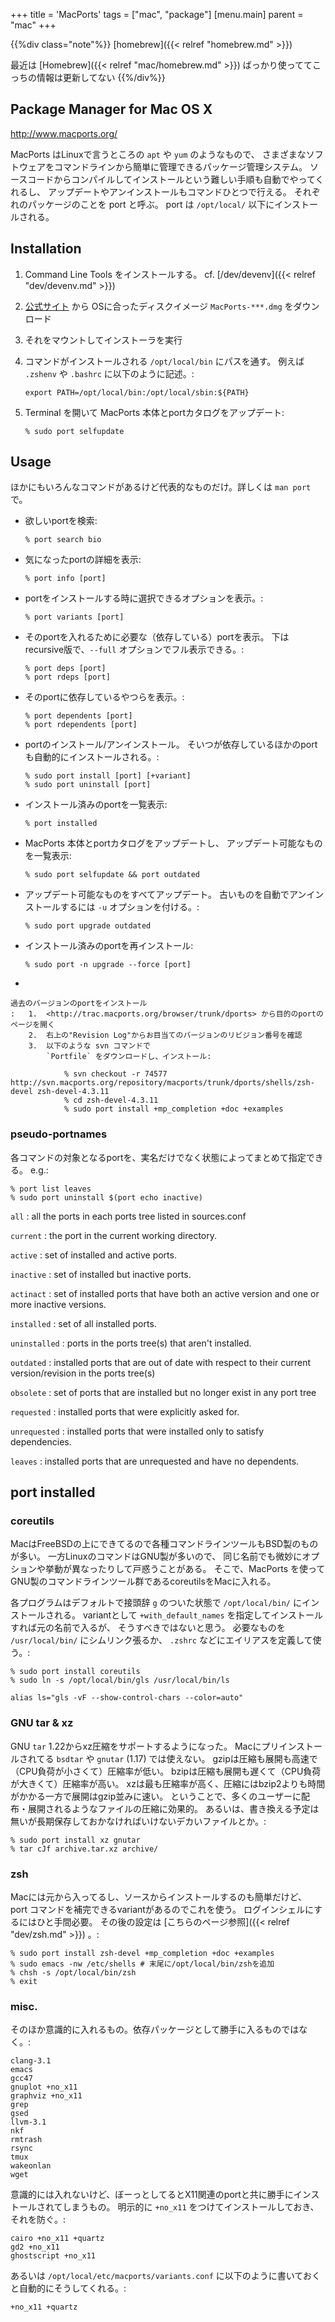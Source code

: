 +++
title = 'MacPorts'
tags = ["mac", "package"]
[menu.main]
  parent = "mac"
+++

{{%div class="note"%}}
[homebrew]({{< relref "homebrew.md" >}})

最近は [Homebrew]({{< relref "mac/homebrew.md" >}}) ばっかり使っててこっちの情報は更新してない
{{%/div%}}

## Package Manager for Mac OS X

<http://www.macports.org/>

MacPorts はLinuxで言うところの
`apt` や `yum` のようなもので、
さまざまなソフトウェアをコマンドラインから簡単に管理できるパッケージ管理システム。
ソースコードからコンパイルしてインストールという難しい手順も自動でやってくれるし、
アップデートやアンインストールもコマンドひとつで行える。
それぞれのパッケージのことを port と呼ぶ。
port は `/opt/local/` 以下にインストールされる。

## Installation

1.  Command Line Tools をインストールする。 cf. [/dev/devenv]({{< relref "dev/devenv.md" >}})
2.  [公式サイト](http://www.macports.org/) から
    OSに合ったディスクイメージ `MacPorts-***.dmg` をダウンロード
3.  それをマウントしてインストーラを実行
4.  コマンドがインストールされる `/opt/local/bin` にパスを通す。
    例えば `.zshenv` や `.bashrc` に以下のように記述。:

        export PATH=/opt/local/bin:/opt/local/sbin:${PATH}

5.  Terminal を開いて
    MacPorts 本体とportカタログをアップデート:

        % sudo port selfupdate

## Usage

ほかにもいろんなコマンドがあるけど代表的なものだけ。詳しくは `man port` で。

-   欲しいportを検索:

        % port search bio

-   気になったportの詳細を表示:

        % port info [port]

-   portをインストールする時に選択できるオプションを表示。:

        % port variants [port]

-   そのportを入れるために必要な（依存している）portを表示。
    下はrecursive版で、`--full` オプションでフル表示できる。:

        % port deps [port]
        % port rdeps [port]

-   そのportに依存しているやつらを表示。:

        % port dependents [port]
        % port rdependents [port]

-   portのインストール/アンインストール。
    そいつが依存しているほかのportも自動的にインストールされる。:

        % sudo port install [port] [+variant]
        % sudo port uninstall [port]

-   インストール済みのportを一覧表示:

        % port installed

-   MacPorts 本体とportカタログをアップデートし、
    アップデート可能なものを一覧表示:

        % sudo port selfupdate && port outdated

-   アップデート可能なものをすべてアップデート。
    古いものを自動でアンインストールするには `-u` オプションを付ける。:

        % sudo port upgrade outdated

-   インストール済みのportを再インストール:

        % sudo port -n upgrade --force [port]

-

    過去のバージョンのportをインストール
    :   1.  <http://trac.macports.org/browser/trunk/dports> から目的のportのページを開く
        2.  右上の"Revision Log"からお目当てのバージョンのリビジョン番号を確認
        3.  以下のような svn コマンドで
            `Portfile` をダウンロードし、インストール:

                % svn checkout -r 74577 http://svn.macports.org/repository/macports/trunk/dports/shells/zsh-devel zsh-devel-4.3.11
                % cd zsh-devel-4.3.11
                % sudo port install +mp_completion +doc +examples

### pseudo-portnames

各コマンドの対象となるportを、実名だけでなく状態によってまとめて指定できる。
e.g.:

    % port list leaves
    % sudo port uninstall $(port echo inactive)

`all`
:   all the ports in each ports tree listed in sources.conf

`current`
:   the port in the current working directory.

`active`
:   set of installed and active ports.

`inactive`
:   set of installed but inactive ports.

`actinact`
:   set of installed ports that have both an active version and one or more inactive versions.

`installed`
:   set of all installed ports.

`uninstalled`
:   ports in the ports tree(s) that aren't installed.

`outdated`
:   installed ports that are out of date with respect to their current version/revision in the ports tree(s)

`obsolete`
:   set of ports that are installed but no longer exist in any port tree

`requested`
:   installed ports that were explicitly asked for.

`unrequested`
:   installed ports that were installed only to satisfy dependencies.

`leaves`
:   installed ports that are unrequested and have no dependents.

## port installed

### coreutils

MacはFreeBSDの上にできてるので各種コマンドラインツールもBSD製のものが多い。
一方LinuxのコマンドはGNU製が多いので、
同じ名前でも微妙にオプションや挙動が異なったりして戸惑うことがある。
そこで、MacPorts を使って
GNU製のコマンドラインツール群であるcoreutilsをMacに入れる。

各プログラムはデフォルトで接頭辞 `g` のついた状態で
`/opt/local/bin/` にインストールされる。
variantとして `+with_default_names` を指定してインストールすれば元の名前で入るが、
そうすべきではないと思う。
必要なものを `/usr/local/bin/` にシムリンク張るか、
`.zshrc` などにエイリアスを定義して使う。:

    % sudo port install coreutils
    % sudo ln -s /opt/local/bin/gls /usr/local/bin/ls

    alias ls="gls -vF --show-control-chars --color=auto"

### GNU tar & xz

GNU `tar` 1.22からxz圧縮をサポートするようになった。
Macにプリインストールされてる `bsdtar` や
`gnutar` (1.17) では使えない。
gzipは圧縮も展開も高速で（CPU負荷が小さくて）圧縮率が低い。
bzipは圧縮も展開も遅くて（CPU負荷が大きくて）圧縮率が高い。
xzは最も圧縮率が高く、圧縮にはbzip2よりも時間がかかる一方で展開はgzip並みに速い。
ということで、多くのユーザーに配布・展開されるようなファイルの圧縮に効果的。
あるいは、書き換える予定は無いが長期保存しておかなければいけないデカいファイルとか。:

    % sudo port install xz gnutar
    % tar cJf archive.tar.xz archive/

### zsh

Macには元から入ってるし、ソースからインストールするのも簡単だけど、
port コマンドを補完できるvariantがあるのでこれを使う。
ログインシェルにするにはひと手間必要。
その後の設定は [こちらのページ参照]({{< relref "dev/zsh.md" >}}) 。:

    % sudo port install zsh-devel +mp_completion +doc +examples
    % sudo emacs -nw /etc/shells # 末尾に/opt/local/bin/zshを追加
    % chsh -s /opt/local/bin/zsh
    % exit

### misc.

そのほか意識的に入れるもの。依存パッケージとして勝手に入るものではなく。:

    clang-3.1
    emacs
    gcc47
    gnuplot +no_x11
    graphviz +no_x11
    grep
    gsed
    llvm-3.1
    nkf
    rmtrash
    rsync
    tmux
    wakeonlan
    wget

意識的には入れないけど、ぼーっとしてるとX11関連のportと共に勝手にインストールされてしまうもの。
明示的に `+no_x11` をつけてインストールしておき、それを防ぐ。:

    cairo +no_x11 +quartz
    gd2 +no_x11
    ghostscript +no_x11

あるいは `/opt/local/etc/macports/variants.conf`
に以下のように書いておくと自動的にそうしてくれる。:

    +no_x11 +quartz

